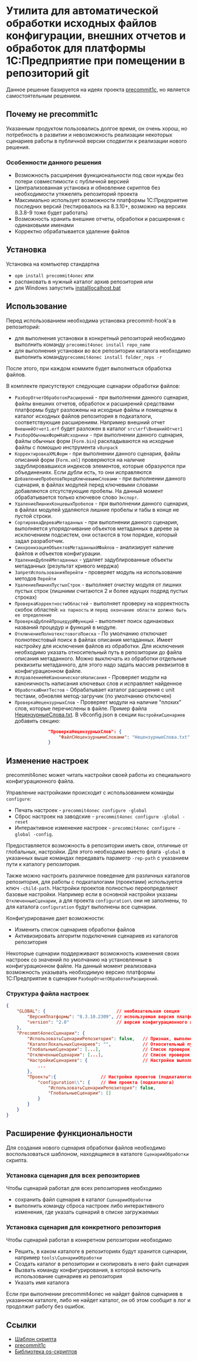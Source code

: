 # Утилита для автоматической обработки исходных файлов конфигурации, внешних отчетов и обработок для платформы 1С:Предприятие при помещении в репозиторий git

Данное решение базируется на идеях проекта [precommit1c](https://github.com/xDrivenDevelopment/precommit1c/releases), но является самостоятельным решением.

## Почему не precommit1c

Указанным продуктом пользовались долгое время, он очень хорош, но потребность в развитии и невозможность реализации некоторых сценариев работы в публичной версии сподвигли к реализации нового решения.

### Особенности данного решения

- Возможность расширения функциональности под свои нужды без потери совместимости с публичной версией
- Централизованная установка и обновление скриптов без необходимости утяжелять репозиторий проекта
- Максимально использует возможности платформы 1С:Предприятие последних версий (тестировалось на 8.3.10+, возможно на версиях 8.3.8-9 тоже будет работать)
- Возможность хранить внешние отчеты, обработки и расширения с одинаковыми именами
- Корректно обрабатывается удаление файлов

## Установка

Установка на компьютер стандартна

- `opm install precommit4onec` или
- распаковать в нужный каталог архив репозитория или
- для Windows запустить [installlocalhost.bat](/installlocalhost.bat)

## Использование

Перед использованием необходима установка precommit-hook'а в репозиторий:

- для выполнения установки в конкретный репозиторий необходимо выполнить команду `precommit4onec install repo_name`
- для выполнения установки во все репозитории каталога необходимо выполнить команду`precommit4onec install folder_reps -r`

После этого, при каждом коммите будет выполняться обработка файлов.

В комплекте присутствуют следующие сценарии обработки файлов:

- `РазборОтчетОбработокРасширений` - при выполнении данного сценария, файлы внешних отчетов, обработок и расширений средствами платформы будут разложены на исходные файлы и помещены в каталог исходных файлов репозитория в подкаталоги, соответствующие расширениям. Например внешний отчет `ВнешнийОтчет1.erf` будет разложен в каталог `src\erf\ВнешнийОтчет1`
- `РазборОбычныхФормНаИсходники` - при выполнении данного сценария, файлы обычных форм (`Form.bin`) раскладываются на исходные файлы с помощью инструмента `v8unpack`
- `КорректировкаXMLФорм` - при выполнении данного сценария, файлы описаний форм (`Form.xml`) проверяются на наличие задублировавшихся индексов элементов, которые образуются при объединениях. Если дубли есть, то они исправляются
- `ДобавлениеПробеловПередКлючевымиСловами` - при выполнении данного сценария, в файлах модулей перед ключевыми словами добавляются отсутствующие пробелы. На данный момент обрабатывается только ключевое слово `Экспорт`.
- `УдалениеЛишнихКонцевыхПробелов` - при выполнении данного сценария, в файлах модулей удаляются лишние пробелы и табы в конце не пустой строки.
- `СортировкаДереваМетаданных` - при выполнении данного сценария, выполняется упорядочивание объектов метаданных в дереве за исключением подсистем, они остаются в том порядке, который задал разработчик.
- `СинхронизацияОбъектовМетаданныхИФайлов` - анализирует наличие файлов и объектов конфигурации.
- `УдалениеДублейМетаданных` - удаляет задублированные объекты метаданных (результат кривого мерджа)
- `ЗапретИспользованияПерейти` - проверяет модуль на использование методов `Перейти`
- `УдалениеЛишнихПустыхСтрок` - выполняет очистку модуля от лишних пустых строк (лишними считаются 2 и более идущих подряд пустых строках)
- `ПроверкаКорректностиОбластей` - выполняет проверку на корректность скобок областей: `на парность` и `перед окончание области должно быть ее определение`
- `ПроверкаДублейПроцедурИФункций` - выполняет поиск одинаковых названий процедур и функций в модуле.
- `ОтключениеПолнотекстовогоПоиска` - По умолчанию отключает полнотекстовый поиск в файлах описания метаданных. Имеет настройку для исключения файлов из обработки. Для исключения необходимо указать относительный путь в репозитории до файла описания метаданного. Можно выключать из обработки отдельные реквизиты метаданного, для этого надо задать массив реквизитов в конфигурационном файле.
- `ИсправлениеНеКаноническогоНаписания` - Проверяет модули на каноничность написания ключевых слов и исправляет найденное
- `ОбработкаЮнитТестов` - Обрабатывает каталог расширения с unit тестами, обновляя метод-загручик (по умолчанию отключен)
- `ПроверкаНецензурныхСлов` - Проверяет модули на наличие "плохих" слов, которые перечислены в файле. Пример файла [НецензурныеСлова.txt](/НецензурныеСлова.txt). В v8config.json в секции `НастройкиСценариев` добавить секцию:
```JSON
                "ПроверкаНецензурныхСлов": {
                    "ФайлСНецензурнымиСловами": "НецензурныеСлова.txt"
                }
```

## Изменение настроек

precommit4onec может читать настройки своей работы из специального конфигурационного файла.

Управление настройками происходит с использованием команды `configure`:

- Печать настроек - `precommit4onec configure -global`
- Сброс настроек на заводские - `precommit4onec configure -global -reset`
- Интерактивное изменение настроек - `precommit4onec configure -global -config`.

Предоставляется возможность в репозитории иметь свои, отличные от глобальных, настройки. Для этого необходимо вместо флага `-global` в указанных выше командах передавать параметр `-rep-path` с указанием пути к каталогу репозитория.

Также можно настроить различное поведение для различных каталогов репозитория, для работы с подкаталогами (проектами) используется ключ `-child-path`.
Настройки проектов полностью переопределяют базовые настройки. Например если в основной настройки указаны `ОтключенныеСценарии`,
а для проекта `configuration\` они не заполнены, то для каталога `configuration` будут выполнены все сценарии.

Конфигурирование дает возможности:

- Изменить список сценариев обработки файлов
- Активизировать алгоритм подключения сценариев из каталогов репозитория

Некоторые сценарии поддерживают возможность изменения своих настроек со значений по умолчанию на установленные в конфигурационном файле. На данный момент реализована возможность указывать необходимую версию платформы 1С:Предприятие в сценарии `РазборОтчетОбработокРасширений`.

### Структура файла настроек

```JSON
{
    "GLOBAL": {                           // необязательная секция
        "ВерсияПлатформы": "8.3.10.2309", // используемая версия платформы например для разбора на исходники
        "version": "2.0"                  // версия конфигурационного файла (необязательно)
    },
    "Precommt4onecСценарии": {
        "ИспользоватьСценарииРепозитория": false,   // Признак, выполнения проверок из репозитория
        "КаталогЛокальныхСценариев": "",            // Относительный путь к каталогу локальных проверок
        "ГлобальныеСценарии": [...],                // Список проверок, которые будут выполнятся
        "ОтключенныеСценарии": [...],               // Список проверок, которые не будут выполнятся (имеет больший приоритет относительно ГлобальныеСценарии)
        "НастройкиСценариев": {                     // Настройки выполняемых проверок
            ...
        },
        "Проекты":{                 // Настройки проектов (подкаталогов репозитория). Настройки проектов полностью переопределяют настройки и имеют такую же структуру
            "configuration\\": {    // Имя проекта (подкаталога)
                "ИспользоватьСценарииРепозитория": false,
                "ГлобальныеСценарии": []
            }
        }
    }
}
```


## Расширение функциональности

Для создания нового сценария обработки файлов необходимо воспользоваться шаблоном, находящимся в каталоге `СценарииОбработки` скрипта.

### Установка сценария для всех репозиториев

Чтобы сценарий работал для всех репозиториев необходимо

- сохранить файл сценария в каталог `СценарииОбработки`
- выполнить команду сброса настроек либо интерактивного изменения, где указать сценарий в списке загружаемых

### Установка сценария для конкретного репозитория

Чтобы сценарий работал в конкретном репозитории необходимо

- Решить, в каком каталоге в репозиториях будут хранится сценарии, например `tools\СценарииОбработки`
- Создать каталог в репозитории и скопировать в него файл сценария
- Вызвать команду конфигурирования, в которой включить использование сценариев из репозитория
- Указать имя каталога

Если при выполнении precommit4onec не найдет файлов сценариев в указанном каталоге, либо не найдет каталог, он об этом сообщит в лог и продолжит работу без ошибок.

## Ссылки

- [Шаблон скрипта](https://github.com/oscript-library/oscript-app-template)
- [precommit1c](https://github.com/xDrivenDevelopment/precommit1c/releases)
- [Библиотека os-скриптов](https://github.com/oscript-library)
